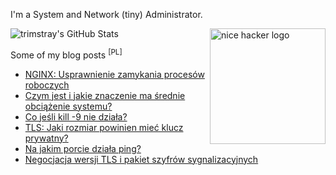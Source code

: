 I'm a System and Network (tiny) Administrator.

<a href="https://jerrygamblin.com/"><img alt="nice hacker logo" src="https://media.giphy.com/media/UqxVRm1IaaIGk/giphy.gif" align="right" height="185" weight="150" /></a>

![trimstray's GitHub Stats](https://github-readme-stats.vercel.app/api?username=trimstray&show_icons=true&theme=vue&icon_color=95A5A6&title_color=F1C40F&hide_border=1)

Some of my blog posts <sup>[PL]</sup>

<!-- BLOG-POST-LIST:START -->
- [NGINX: Usprawnienie zamykania procesów roboczych](https://blkcipher.pl/posts/2017-01-02-nginx-usprawnienie_zamykania_procesow_roboczych/)
- [Czym jest i jakie znaczenie ma średnie obciążenie systemu?](https://blkcipher.pl/posts/2020-06-10-czym_jest_i_jakie_znaczenie_ma_srednie_obciazenie_systemu/)
- [Co jeśli kill -9 nie działa?](https://blkcipher.pl/posts/2017-07-02-co_jesli_kill_9_nie_dziala/)
- [TLS: Jaki rozmiar powinien mieć klucz prywatny?](https://blkcipher.pl/posts/2020-03-06-tls-jaki_rozmiar_powinien_miec_klucz_prywatny/)
- [Na jakim porcie działa ping?](https://blkcipher.pl/posts/2019-05-02-na_jakim_porcie_dziala_ping/)
- [Negocjacja wersji TLS i pakiet szyfrów sygnalizacyjnych](https://blkcipher.pl/posts/2020-04-14-negocjacja_wersji_tls_i_pakiet_szyfrow_sygnalizacyjnych/)
<!-- BLOG-POST-LIST:END -->
